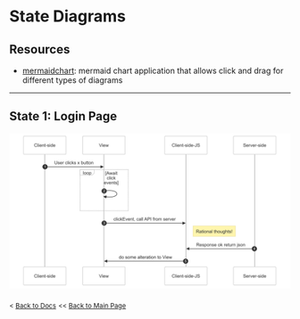 # State Diagrams
## Resources
- [mermaidchart](https://www.mermaidchart.com/landing?utm_source=google_ads&utm_medium=primary_search&utm_campaign=markdownfocus-US&gad_source=1&gclid=Cj0KCQiAgJa6BhCOARIsAMiL7V_qx7LTRMCpA4KrpHJeeZg82YthBNYfP-ypsQgVA6MVsWzpbXP6NNEaAsKAEALw_wcB): mermaid chart application that allows click and drag for different types of diagrams

---
## State 1: Login Page
![img goes here](/docs/img/example-StateDiagram.png)

<sub>\< [Back to Docs](/docs/README.md)</sub>
<sub>\<\< [Back to Main Page](/README.md)</sub>